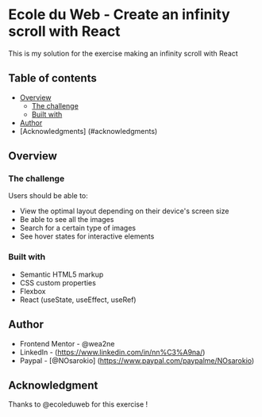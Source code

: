 # Ecole du Web - Create an infinity scroll with React

This is my solution for the exercise making an infinity scroll with React

## Table of contents

- [Overview](#overview)
  - [The challenge](#the-challenge)
  - [Built with](#built-with)
- [Author](#author)
- [Acknowledgments] (#acknowledgments)

## Overview

### The challenge

Users should be able to:

- View the optimal layout depending on their device's screen size
- Be able to see all the images
- Search for a certain type of images
- See hover states for interactive elements

### Built with

- Semantic HTML5 markup
- CSS custom properties
- Flexbox
- React (useState, useEffect, useRef)

## Author

- Frontend Mentor - @wea2ne
- LinkedIn - (https://www.linkedin.com/in/nn%C3%A9na/)
- Paypal - [@NOsarokio] (https://www.paypal.com/paypalme/NOsarokio)

## Acknowledgment

Thanks to @ecoleduweb for this exercise ! 